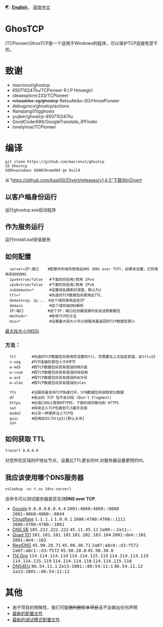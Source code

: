 🌏: [**English**](https://github.com/jonm58/ghostcp/blob/master/README.md)，
[简体中文](https://github.com/jonm58/ghostcp/blob/master/README.zh-cn.md)

# GhosTCP
(TCPioneer)GhosTCP是一个适用于Windows的程序，可以保护TCP连接免受干扰。 

# 致谢
 - macronut/ghostcp
 - 850710247liu/TCPioneer R.I.P Hmoegirl
 - ideaexplorer233/TCPioneer
 - ~~retsuakiko-sg/ghostcp~~ RetsuAkiko-SG/HmoePioneer
 - debugzxcv/ghostcp/actions
 - Nanqiang01/gghosts
 - yuijker/ghostcp-850710247liu
 - GoodCoder666/GoogleTranslate_IPFinder
 - lonelylose/TCPioneer

# 编译
```
git clone https://github.com/macronut/ghostcp
CD Ghostcp
GOOS=windows GOARCH=amd64 go build
```
从"https://github.com/basil00/Divert/releases/v1.4.3"下载WinDivert

## 以客户端身份运行
运行ghostcp.exe启动程序
## 作为服务运行
运行install.bat安装服务

## 如何配置
```
  server=IP:端口    #配置中的域将使用此DNS（DNS over TCP），如果未设置，它将使用系统的DNS
  ipv4=true/false   #下面的将启用/禁用 IPv4
  ipv6=true/false   #下面的将启用/禁用 IPv6
  subdomain=*       #设置域名搜索的深度，默认为2
  ttl=*             #伪造的TCP数据包将使用此TTL
  domain=ip，ip,... #这个域将使用这些IP
  domain            #这个域将由DNS解析
  IP:端口           #这个IP：端口在创建连接时会发送假数据包
  method=*          #修改TCP的方法
  mss=*             #设置最大段大小可以使服务器返回的TCP数据包更小
  ```
[最大段大小(MSS)](https://www.cloudflare-cn.com/learning/network-layer/what-is-mss)
### 方法：
```
  ttl       #伪造的TCP数据包将使用您设置的ttl，您需要在上文指定其值，如ttl=15
  s-seg     #TCP连接的首包小于8字节
  w-md5     #假TCP数据包将具有错误的MD5值
  w-csum    #假TCP数据包将具有错误的校验和
  w-ack     #假TCP数据包将具有错误的ACK号
  w-ulen    #假TCP数据包将具有错误的ulen

  tfo       #当服务器支持TCP快速打开，SYN数据包将获取部分数据
  df        #发出的 TCP 包不会分段 (Don't Fragment)
  https     #在端口80上使用HTTP时，下面的域将移动到 HTTPS
  sat       #持续注入TCP包直到TLS握手完成
  mode2     #以另一种顺序注入TCP包
  quic      #启用QUIC(http3)[默认关闭]
  syn
```
## 如何获取 TTL
```
tracert 8.8.8.8  
```
对您所在区域的IP地址节点，设置比TTL更长的ttl.对服务器设置更短的ttl。

## 我应该使用哪个DNS服务器
```
nslookup -vc t.co {dns-server}
```
该命令可以测试服务器是否支持**DNS over TCP**.

- [Google](https://dns.google) <kbd>8.8.8.8</kbd> <kbd>8.8.4.4</kbd> <kbd>2001:4860:4860::8888</kbd> <kbd>2001:4860:4860::8844</kbd>
- [Cloudflare](https://developers.cloudflare.com/1.1.1.1/) <kbd>1.1.1.1</kbd> <kbd>1.0.0.1</kbd> <kbd>2606:4700:4700::1111</kbd> <kbd>2606:4700:4700::1001</kbd>
- [DNS.SB](https://dns.sb) <kbd>185.222.222.222</kbd> <kbd>45.11.45.11</kbd> <kbd>2a09::</kbd> <kbd>2a11::</kbd>
- [Quad 101](https://101.101.101.101) <kbd>101.101.101.101</kbd> <kbd>101.102.103.104</kbd> <kbd>2001:de4::101</kbd> <kbd>2001:de4::102</kbd>
- [NextDNS](https://nextdns.io/)  <kbd>45.90.28.71</kbd>  <kbd>45.90.30.71</kbd>  <kbd>2a07:a8c0::d3:f572</kbd>  <kbd>2a07:a8c1::d3:f572</kbd>  <kbd>45.90.28.0</kbd>  <kbd>45.90.30.0</kbd>
- [114 Dns](http://114dns.com)  <kbd>114.114.114.114</kbd>  <kbd>114.114.115.115</kbd>  <kbd>114.114.114.119</kbd>  <kbd>114.114.115.119</kbd>  <kbd>114.114.114.110</kbd> <kbd>114.114.115.110<kbd>
- [DNS4EU](https://www.joindns4.eu/for-public) <kbd>86.54.11.1</kbd> <kbd>2a13:1001::86:54:11:1</kbd> <kbd>86.54.11.12</kbd> <kbd>2a13:1001::86:54:11:12</kbd>

# 其他
- 由于项目的特殊性，我们可能~~随时删除本项目~~且不会做出任何声明
- [最新的配置文件](https://github.com/jonm58/ghostcp/blob/master/%E5%8F%91%E8%A1%8C%E7%89%88/default.conf)
- [最新的调试模式配置文件](https://github.com/jonm58/ghostcp/raw/master/%E5%8F%91%E8%A1%8C%E7%89%88/default(debug%20mode).conf)
